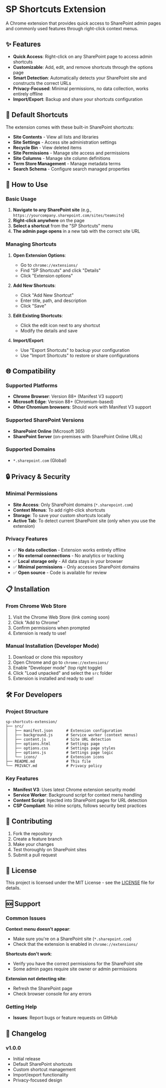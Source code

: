 # SP Shortcuts Extension

A Chrome extension that provides quick access to SharePoint admin pages and commonly used features through right-click context menus.

## ✨ Features

- **Quick Access**: Right-click on any SharePoint page to access admin shortcuts
- **Customizable**: Add, edit, and remove shortcuts through the options page
- **Smart Detection**: Automatically detects your SharePoint site and constructs the correct URLs
- **Privacy-Focused**: Minimal permissions, no data collection, works entirely offline
- **Import/Export**: Backup and share your shortcuts configuration

## 🚀 Default Shortcuts

The extension comes with these built-in SharePoint shortcuts:

- **Site Contents** - View all lists and libraries
- **Site Settings** - Access site administration settings
- **Recycle Bin** - View deleted items
- **Site Permissions** - Manage site access and permissions
- **Site Columns** - Manage site column definitions
- **Term Store Management** - Manage metadata terms
- **Search Schema** - Configure search managed properties

## 🔧 How to Use

### Basic Usage

1. **Navigate to any SharePoint site** (e.g., `https://yourcompany.sharepoint.com/sites/teamsite`)
2. **Right-click anywhere** on the page
3. **Select a shortcut** from the "SP Shortcuts" menu
4. **The admin page opens** in a new tab with the correct site URL

### Managing Shortcuts

1. **Open Extension Options**:
   - Go to `chrome://extensions/`
   - Find "SP Shortcuts" and click "Details"
   - Click "Extension options"

2. **Add New Shortcuts**:
   - Click "Add New Shortcut"
   - Enter title, path, and description
   - Click "Save"

3. **Edit Existing Shortcuts**:
   - Click the edit icon next to any shortcut
   - Modify the details and save

4. **Import/Export**:
   - Use "Export Shortcuts" to backup your configuration
   - Use "Import Shortcuts" to restore or share configurations

## 🌐 Compatibility

### Supported Platforms

- **Chrome Browser**: Version 88+ (Manifest V3 support)
- **Microsoft Edge**: Version 88+ (Chromium-based)
- **Other Chromium browsers**: Should work with Manifest V3 support

### Supported SharePoint Versions

- **SharePoint Online** (Microsoft 365)
- **SharePoint Server** (on-premises with SharePoint Online URLs)

### Supported Domains

- `*.sharepoint.com` (Global)

## 🔒 Privacy & Security

### Minimal Permissions

- **Site Access**: Only SharePoint domains (`*.sharepoint.com`)
- **Context Menus**: To add right-click shortcuts
- **Storage**: To save your custom shortcuts locally
- **Active Tab**: To detect current SharePoint site (only when you use the extension)

### Privacy Features

- ✅ **No data collection** - Extension works entirely offline
- ✅ **No external connections** - No analytics or tracking
- ✅ **Local storage only** - All data stays in your browser
- ✅ **Minimal permissions** - Only accesses SharePoint domains
- ✅ **Open source** - Code is available for review

## 📋 Installation

### From Chrome Web Store

1. Visit the Chrome Web Store (link coming soon)
2. Click "Add to Chrome"
3. Confirm permissions when prompted
4. Extension is ready to use!

### Manual Installation (Developer Mode)

1. Download or clone this repository
2. Open Chrome and go to `chrome://extensions/`
3. Enable "Developer mode" (top right toggle)
4. Click "Load unpacked" and select the `src` folder
5. Extension is installed and ready to use!

## 🛠️ For Developers

### Project Structure

```text
sp-shortcuts-extension/
├── src/
│   ├── manifest.json      # Extension configuration
│   ├── background.js      # Service worker (context menus)
│   ├── content.js         # Site URL detection
│   ├── options.html       # Settings page
│   ├── options.css        # Settings page styles
│   ├── options.js         # Settings page logic
│   └── icons/             # Extension icons
├── README.md              # This file
└── PRIVACY.md             # Privacy policy
```

### Key Features

- **Manifest V3**: Uses latest Chrome extension security model
- **Service Worker**: Background script for context menu handling
- **Content Script**: Injected into SharePoint pages for URL detection
- **CSP Compliant**: No inline scripts, follows security best practices

## 🤝 Contributing

1. Fork the repository
2. Create a feature branch
3. Make your changes
4. Test thoroughly on SharePoint sites
5. Submit a pull request

## 📝 License

This project is licensed under the MIT License - see the [LICENSE](LICENSE) file for details.

## 🆘 Support

### Common Issues

**Context menu doesn't appear**:

- Make sure you're on a SharePoint site (`*.sharepoint.com`)
- Check that the extension is enabled in `chrome://extensions/`

**Shortcuts don't work**:

- Verify you have the correct permissions for the SharePoint site
- Some admin pages require site owner or admin permissions

**Extension not detecting site**:

- Refresh the SharePoint page
- Check browser console for any errors

### Getting Help

- **Issues**: Report bugs or feature requests on GitHub

## 🔄 Changelog

### v1.0.0

- Initial release
- Default SharePoint shortcuts
- Custom shortcut management
- Import/export functionality
- Privacy-focused design
